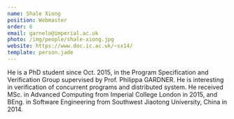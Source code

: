 ```yaml
---
name: Shale Xiong
position: Webmaster
order: 6 
email: garnelo@imperial.ac.uk
photo: /img/people/shale-xiong.jpg
website: https://www.doc.ic.ac.uk/~sx14/
template: person.jade
---
```

He is a PhD student since Oct. 2015, in the Program Specification and Verification Group supervised by Prof. Philippa GARDNER.
He is interesting in verification of concurrent programs and distributed system.
He received MSc. in Advanced Computing from Imperial College London in 2015, and BEng. in Software Engineering from Southwest Jiaotong University, China in 2014.

